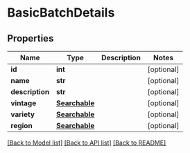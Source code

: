 # BasicBatchDetails

## Properties
Name | Type | Description | Notes
------------ | ------------- | ------------- | -------------
**id** | **int** |  | [optional] 
**name** | **str** |  | [optional] 
**description** | **str** |  | [optional] 
**vintage** | [**Searchable**](Searchable.md) |  | [optional] 
**variety** | [**Searchable**](Searchable.md) |  | [optional] 
**region** | [**Searchable**](Searchable.md) |  | [optional] 

[[Back to Model list]](../README.md#documentation-for-models) [[Back to API list]](../README.md#documentation-for-api-endpoints) [[Back to README]](../README.md)

